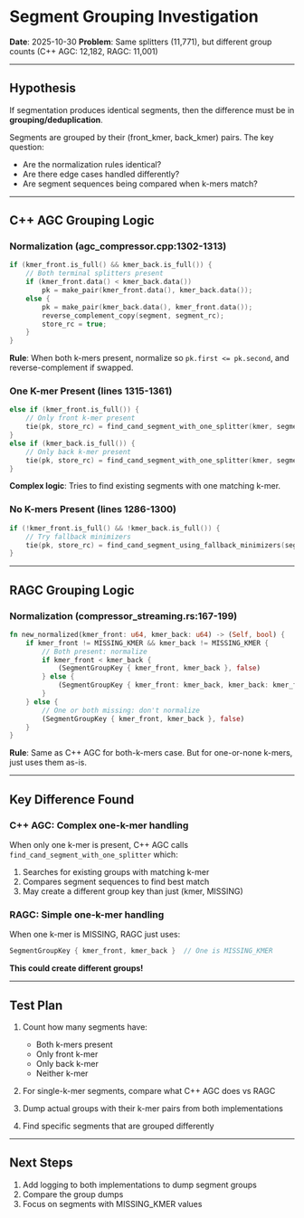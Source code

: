 # Segment Grouping Investigation

**Date**: 2025-10-30
**Problem**: Same splitters (11,771), but different group counts (C++ AGC: 12,182, RAGC: 11,001)

---

## Hypothesis

If segmentation produces identical segments, then the difference must be in **grouping/deduplication**.

Segments are grouped by their (front_kmer, back_kmer) pairs. The key question:
- Are the normalization rules identical?
- Are there edge cases handled differently?
- Are segment sequences being compared when k-mers match?

---

## C++ AGC Grouping Logic

### Normalization (agc_compressor.cpp:1302-1313)

```cpp
if (kmer_front.is_full() && kmer_back.is_full()) {
    // Both terminal splitters present
    if (kmer_front.data() < kmer_back.data())
        pk = make_pair(kmer_front.data(), kmer_back.data());
    else {
        pk = make_pair(kmer_back.data(), kmer_front.data());
        reverse_complement_copy(segment, segment_rc);
        store_rc = true;
    }
}
```

**Rule**: When both k-mers present, normalize so `pk.first <= pk.second`, and reverse-complement if swapped.

### One K-mer Present (lines 1315-1361)

```cpp
else if (kmer_front.is_full()) {
    // Only front k-mer present
    tie(pk, store_rc) = find_cand_segment_with_one_splitter(kmer, segment, segment_rc, ...);
}
else if (kmer_back.is_full()) {
    // Only back k-mer present
    tie(pk, store_rc) = find_cand_segment_with_one_splitter(kmer, segment_rc, segment, ...);
}
```

**Complex logic**: Tries to find existing segments with one matching k-mer.

### No K-mers Present (lines 1286-1300)

```cpp
if (!kmer_front.is_full() && !kmer_back.is_full()) {
    // Try fallback minimizers
    tie(pk, store_rc) = find_cand_segment_using_fallback_minimizers(segment, 1);
}
```

---

## RAGC Grouping Logic

### Normalization (compressor_streaming.rs:167-199)

```rust
fn new_normalized(kmer_front: u64, kmer_back: u64) -> (Self, bool) {
    if kmer_front != MISSING_KMER && kmer_back != MISSING_KMER {
        // Both present: normalize
        if kmer_front < kmer_back {
            (SegmentGroupKey { kmer_front, kmer_back }, false)
        } else {
            (SegmentGroupKey { kmer_front: kmer_back, kmer_back: kmer_front }, true)
        }
    } else {
        // One or both missing: don't normalize
        (SegmentGroupKey { kmer_front, kmer_back }, false)
    }
}
```

**Rule**: Same as C++ AGC for both-k-mers case. But for one-or-none k-mers, just uses them as-is.

---

## Key Difference Found

### C++ AGC: Complex one-k-mer handling
When only one k-mer is present, C++ AGC calls `find_cand_segment_with_one_splitter` which:
1. Searches for existing groups with matching k-mer
2. Compares segment sequences to find best match
3. May create a different group key than just (kmer, MISSING)

### RAGC: Simple one-k-mer handling
When one k-mer is MISSING, RAGC just uses:
```rust
SegmentGroupKey { kmer_front, kmer_back }  // One is MISSING_KMER
```

**This could create different groups!**

---

## Test Plan

1. Count how many segments have:
   - Both k-mers present
   - Only front k-mer
   - Only back k-mer
   - Neither k-mer

2. For single-k-mer segments, compare what C++ AGC does vs RAGC

3. Dump actual groups with their k-mer pairs from both implementations

4. Find specific segments that are grouped differently

---

## Next Steps

1. Add logging to both implementations to dump segment groups
2. Compare the group dumps
3. Focus on segments with MISSING_KMER values

